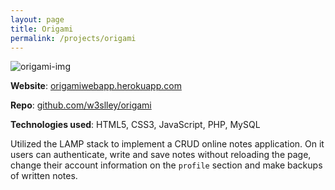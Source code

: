 ```yaml
---
layout: page
title: Origami
permalink: /projects/origami
---
```

![origami-img](https://camo.githubusercontent.com/e1c4d13bff7943e129bbf30fdd6e1841cad65184/68747470733a2f2f692e6962622e636f2f427356485174672f436170747572612d64652d74656c612d64652d323031392d30372d31322d31312d32332d34362e706e67)

**Website**: [origamiwebapp.herokuapp.com](https://origamiwebapp.herokuapp.com)

**Repo**: [github.com/w3slley/origami](https://github.com/w3slley/origami)

**Technologies used**: HTML5, CSS3, JavaScript, PHP, MySQL

Utilized the LAMP stack to implement a CRUD online notes application. On it users can authenticate, write and save notes without reloading the page, change their account information on the `profile` section and make backups of written notes.

